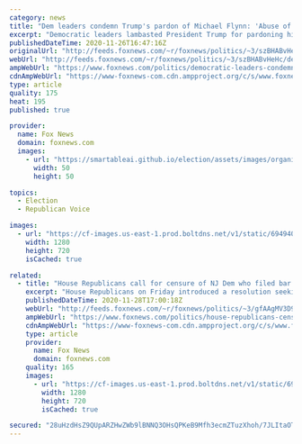```yaml
---
category: news
title: "Dem leaders condemn Trump's pardon of Michael Flynn: 'Abuse of power'"
excerpt: "Democratic leaders lambasted President Trump for pardoning his former national security adviser Michael Flynn on Wednesday, condemning the move as a \"brazen\" abuse of power. "
publishedDateTime: 2020-11-26T16:47:16Z
originalUrl: "http://feeds.foxnews.com/~r/foxnews/politics/~3/szBHABvHeHc/democratic-leaders-condemn-trumps-pardoning-of-michael-flynn-abuse-of-power"
webUrl: "http://feeds.foxnews.com/~r/foxnews/politics/~3/szBHABvHeHc/democratic-leaders-condemn-trumps-pardoning-of-michael-flynn-abuse-of-power"
ampWebUrl: "https://www.foxnews.com/politics/democratic-leaders-condemn-trumps-pardoning-of-michael-flynn-abuse-of-power.amp"
cdnAmpWebUrl: "https://www-foxnews-com.cdn.ampproject.org/c/s/www.foxnews.com/politics/democratic-leaders-condemn-trumps-pardoning-of-michael-flynn-abuse-of-power.amp"
type: article
quality: 175
heat: 195
published: true

provider:
  name: Fox News
  domain: foxnews.com
  images:
    - url: "https://smartableai.github.io/election/assets/images/organizations/foxnews.com-50x50.jpg"
      width: 50
      height: 50

topics:
  - Election
  - Republican Voice

images:
  - url: "https://cf-images.us-east-1.prod.boltdns.net/v1/static/694940094001/76bd622f-fcba-4d7b-bb97-89d043391e11/7a684cb0-6b30-4f99-a87f-ee7e37eebddd/1280x720/match/image.jpg"
    width: 1280
    height: 720
    isCached: true

related:
  - title: "House Republicans call for censure of NJ Dem who filed bar complaints against Trump lawyers"
    excerpt: "House Republicans on Friday introduced a resolution seeking the censure of a New Jersey Democrat who filed complaints with state bars calling for disbarment of Rudy Giuliani and other Trump campaign attorneys."
    publishedDateTime: 2020-11-28T17:00:18Z
    webUrl: "http://feeds.foxnews.com/~r/foxnews/politics/~3/gfAAgMV3D9c/house-republicans-censure-nj-dem-trump-campaign"
    ampWebUrl: "https://www.foxnews.com/politics/house-republicans-censure-nj-dem-trump-campaign.amp"
    cdnAmpWebUrl: "https://www-foxnews-com.cdn.ampproject.org/c/s/www.foxnews.com/politics/house-republicans-censure-nj-dem-trump-campaign.amp"
    type: article
    provider:
      name: Fox News
      domain: foxnews.com
    quality: 165
    images:
      - url: "https://cf-images.us-east-1.prod.boltdns.net/v1/static/694940094001/1c12168d-e956-47dc-a8fe-fca8e98459b9/39cade30-4c66-480e-89f9-fae38cf8990a/1280x720/match/image.jpg"
        width: 1280
        height: 720
        isCached: true

secured: "28uHzdHsZ9QUpARZHwZWb9lBNNQ3OHsQPKeB9Mfh3ecmZTuzXhoh/7JLItaOTm5eUBmlU7/yFxvIDQuadBXlKp9DIp7eeCTUXfepX5BFaxWQ67bPTP7f+7VYZ2UEf1l6yd3ixSCGb5QHYH4pqekU1WxjasbYFg3nY4g2mVymHwdpRlT974i08G5cA5tKoyFptPMS9bc0/sZgdTp2AuRhNblVVUizBwddX6yQRf6WakBbB+f965rYyzSlq8XLgtBEoYTA3Y1T47wBxKtrWiRMS/aobwdQO0iyE7ke0tVs/FcMnpxjPo4CEn8scLjxcBeNF5FoIc3k9C/Gpb9/xP3mpXXyKhnVN5PqGM8BUfgsBsI=;5tq1OhzrVV+fM05VyJ4r1A=="
---
```


